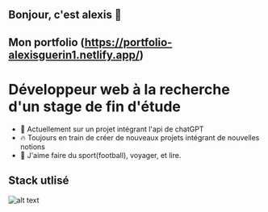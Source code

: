 ## Bonjour, c'est alexis 👋

## Mon portfolio (https://portfolio-alexisguerin1.netlify.app/)

# Développeur web à la recherche d'un stage de fin d'étude

- 🌱 Actuellement sur un projet intégrant l'api de chatGPT
- 🔥 Toujours en train de créer de nouveaux projets intégrant de nouvelles notions
- 💬 J'aime faire du sport(football), voyager, et lire. 

## Stack utlisé

![alt text]([http://url/to/img.png](https://raw.githubusercontent.com/github/explore/80688e429a7d4ef2fca1e82350fe8e3517d3494d/topics/html/html.png)) 
<!--
**AlexisAG11/AlexisAG11** is a ✨ _special_ ✨ repository because its `README.md` (this file) appears on your GitHub profile.

Here are some ideas to get you started:

- 🔭 I’m currently working on ...
- 🌱 I’m currently learning ...
- 👯 I’m looking to collaborate on ...
- 🤔 I’m looking for help with ...
- 💬 Ask me about ...
- 📫 How to reach me: ...
- 😄 Pronouns: ...
- ⚡ Fun fact: ...
-->
